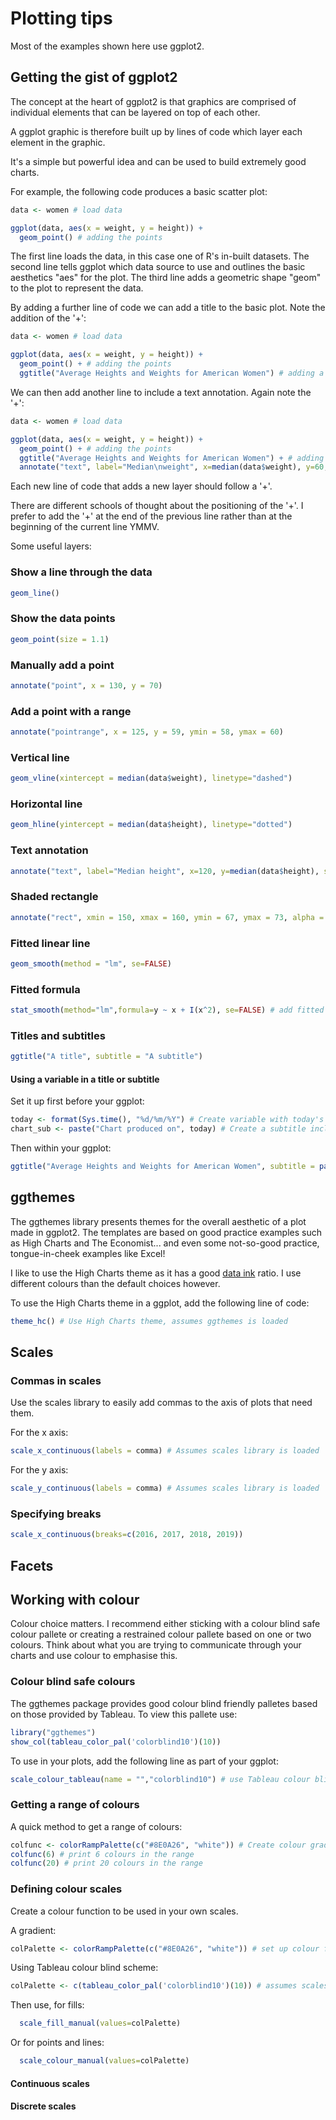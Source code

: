 # Plotting tips

Most of the examples shown here use ggplot2.


## Getting the gist of ggplot2

The concept at the heart of ggplot2 is that graphics are comprised of individual elements that can be layered on top of each other. 

A ggplot graphic is therefore built up by lines of code which layer each element in the graphic.

It's a simple but powerful idea and can be used to build extremely good charts.

For example, the following code produces a basic scatter plot:

```r
data <- women # load data

ggplot(data, aes(x = weight, y = height)) +
  geom_point() # adding the points
```

The first line loads the data, in this case one of R's in-built datasets.  The second line tells ggplot which data source to use and outlines the basic aesthetics "aes" for the plot.  The third line adds a geometric shape "geom" to the plot to represent the data.

By adding a further line of code we can add a title to the basic plot.  Note the addition of the '+':

```r
data <- women # load data

ggplot(data, aes(x = weight, y = height)) +
  geom_point() + # adding the points
  ggtitle("Average Heights and Weights for American Women") # adding a title
```

We can then add another line to include a text annotation.  Again note the '+':

```r
data <- women # load data

ggplot(data, aes(x = weight, y = height)) +
  geom_point() + # adding the points
  ggtitle("Average Heights and Weights for American Women") + # adding a title
  annotate("text", label="Median\nweight", x=median(data$weight), y=60, size=3)  # adding an annotation
```

Each new line of code that adds a new layer should follow a '+'.

There are different schools of thought about the positioning of the '+'.  I prefer to add the '+' at the end of the previous line rather than at the beginning of the current line YMMV.

Some useful layers:

### Show a line through the data

```r
geom_line()
```

### Show the data points

```r
geom_point(size = 1.1) 
```

### Manually add a point

```r
annotate("point", x = 130, y = 70)
```

### Add a point with a range

```r
annotate("pointrange", x = 125, y = 59, ymin = 58, ymax = 60)
```

### Vertical line

```r
geom_vline(xintercept = median(data$weight), linetype="dashed") 
```

### Horizontal line
```r
geom_hline(yintercept = median(data$height), linetype="dotted") 
```

### Text annotation

```r
annotate("text", label="Median height", x=120, y=median(data$height), size=3) + # adding an annotation
```

### Shaded rectangle

```r
annotate("rect", xmin = 150, xmax = 160, ymin = 67, ymax = 73, alpha = .1)
```

### Fitted linear line

```r
geom_smooth(method = "lm", se=FALSE) 
```

### Fitted formula

```r
stat_smooth(method="lm",formula=y ~ x + I(x^2), se=FALSE) # add fitted line based on formula
```

### Titles and subtitles

```r
ggtitle("A title", subtitle = "A subtitle")
```

#### Using a variable in a title or subtitle

Set it up first before your ggplot:

```r
today <- format(Sys.time(), "%d/%m/%Y") # Create variable with today's date
chart_sub <- paste("Chart produced on", today) # Create a subtitle including variable 'today'
```
Then within your ggplot:

```r
ggtitle("Average Heights and Weights for American Women", subtitle = paste0(chart_sub))
```

## ggthemes

The ggthemes library presents themes for the overall aesthetic of a plot made in ggplot2.  The templates are based on good practice examples such as High Charts and The Economist... and even some not-so-good practice, tongue-in-cheek examples like Excel!

I like to use the High Charts theme as it has a good [data ink](http://www.darkhorseanalytics.com/blog/data-looks-better-naked) ratio.  I use different colours than the default choices however.

To use the High Charts theme in a ggplot, add the following line of code:

```r
theme_hc() # Use High Charts theme, assumes ggthemes is loaded
```

## Scales

### Commas in scales

Use the scales library to easily add commas to the axis of plots that need them.

For the x axis:

```r
scale_x_continuous(labels = comma) # Assumes scales library is loaded
```

For the y axis:

```r
scale_y_continuous(labels = comma) # Assumes scales library is loaded
```

### Specifying breaks 

```r
scale_x_continuous(breaks=c(2016, 2017, 2018, 2019))
```

## Facets


## Working with colour

Colour choice matters.  I recommend either sticking with a colour blind safe colour pallete or creating a restrained colour pallete based on one or two colours.  Think about what you are trying to communicate through your charts and use colour to emphasise this.


### Colour blind safe colours

The ggthemes package provides good colour blind friendly palletes based on those provided by Tableau.  To view this pallete use:

```r
library("ggthemes")
show_col(tableau_color_pal('colorblind10')(10))
```

To use in your plots, add the following line as part of your ggplot:

```r
scale_colour_tableau(name = "","colorblind10") # use Tableau colour blind pallete
```


### Getting a range of colours

A quick method to get a range of colours:

```r
colfunc <- colorRampPalette(c("#8E0A26", "white")) # Create colour gradient between two colours
colfunc(6) # print 6 colours in the range
colfunc(20) # print 20 colours in the range
```

### Defining colour scales

Create a colour function to be used in your own scales.

A gradient:

```r
colPalette <- colorRampPalette(c("#8E0A26", "white")) # set up colour function based on corporate colour, in this case #8E0A26
```

Using Tableau colour blind scheme:

```r
colPalette <- c(tableau_color_pal('colorblind10')(10)) # assumes scales package is loaded
```

Then use, for fills:

```r
  scale_fill_manual(values=colPalette)
```

Or for points and lines:

```r
  scale_colour_manual(values=colPalette) 
```

#### Continuous scales


#### Discrete scales


